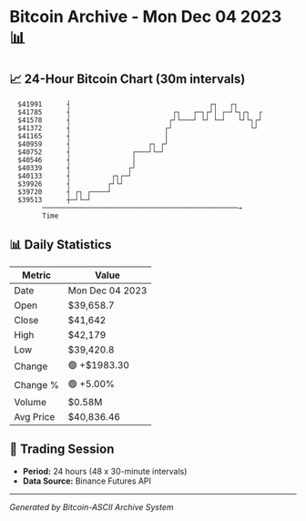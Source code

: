 # Bitcoin Archive - Mon Dec 04 2023 📊

## 📈 24-Hour Bitcoin Chart (30m intervals)

```
  $41991      ┤                                  ┌┐   ┌┐       
  $41785      ┤                         ┌┐   ┌─┐┌┘│ ┌─┘└┐┌┐  ┌ 
  $41578      ┤                        ┌┘└───┘ └┘ └─┘   └┘└┐┌┘ 
  $41372      ┤                       ┌┘                   └┘  
  $41165      ┤                       │                        
  $40959      ┤                   ┌┐ ┌┘                        
  $40752      ┤               ┌───┘└─┘                         
  $40546      ┤               │                                
  $40339      ┤              ┌┘                                
  $40133      ┤          ┌┐┌─┘                                 
  $39926      ┤         ┌┘└┘                                   
  $39720      ┤ ┌┐ ┌────┘                                      
  $39513      ┼─┘└─┘                                           
        ────────────────────────────────────────────────→
        Time
```

## 📊 Daily Statistics

| Metric | Value |
|--------|-------|
| Date | Mon Dec 04 2023 |
| Open | $39,658.7 |
| Close | $41,642 |
| High | $42,179 |
| Low | $39,420.8 |
| Change | 🟢 +$1983.30 |
| Change % | 🟢 +5.00% |
| Volume | $0.58M |
| Avg Price | $40,836.46 |

## 📅 Trading Session

- **Period:** 24 hours (48 x 30-minute intervals)
- **Data Source:** Binance Futures API

---
*Generated by Bitcoin-ASCII Archive System*
